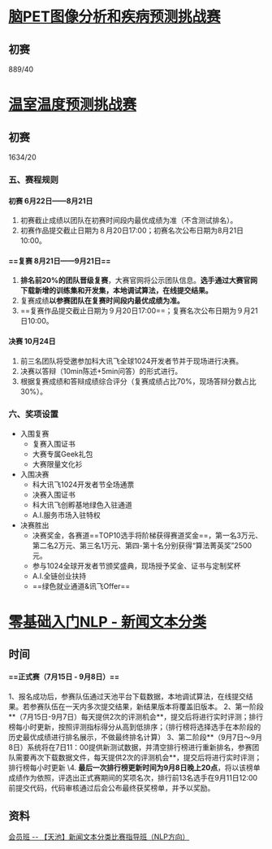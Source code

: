 

# [脑PET图像分析和疾病预测挑战赛](https://challenge.xfyun.cn/topic/info?type=PET)

## 初赛 

889/40

# [温室温度预测挑战赛](https://challenge.xfyun.cn/topic/info?type=temperature)

## 初赛  

1634/20

### 五、赛程规则

#### 初赛 6月22日——8月21日

1. 初赛截止成绩以团队在初赛时间段内最优成绩为准（不含测试排名）。
2. 初赛作品提交截止日期为８月20日17:00；初赛名次公布日期为8月21日10:00。

#### ==复赛 8月21日——9月21日==

1. **排名前20%的团队晋级复赛**，大赛官网将公示团队信息。**选手通过大赛官网下载新增的训练集和开发集，本地调试算法，在线提交结果。**
2. 复赛成绩**以参赛团队在复赛时间段内最优成绩为准。**
3. ==复赛作品提交截止日期为９月20日17:00==；复赛名次公布日期为９月21日10:00。

#### 决赛 10月24日

1. 前三名团队将受邀参加科大讯飞全球1024开发者节并于现场进行决赛。
2. 决赛以答辩（10min陈述+5min问答）的形式进行。
3. 根据复赛成绩和答辩成绩综合评分（复赛成绩占比70%，现场答辩分数占比30%）。

### 六、奖项设置

- 入围复赛
  - 复赛入围证书
  - 大赛专属Geek礼包
  - 大赛限量文化衫
- 入围决赛
  - 科大讯飞1024开发者节全场通票
  - 决赛入围证书
  - 科大讯飞创孵基地绿色入驻通道
  - A.I.服务市场入驻特权
- 决赛胜出
  - 决赛奖金，各赛道==TOP10选手将阶梯获得赛道奖金==，第一名3万元、第二名2万元、第三名1万元、第四-第十名分别获得“算法菁英奖”2500元。
  - 参与1024全球开发者节颁奖盛典，现场授予奖金、证书与定制奖杯
  - A.I.全链创业扶持
  - ==绿色就业通道&讯飞Offer==

# [零基础入门NLP - 新闻文本分类](https://tianchi.aliyun.com/competition/entrance/531810/information)

## 时间

#### ==正式赛（7月15日 - 9月8日）==

1、报名成功后，参赛队伍通过天池平台下载数据，本地调试算法，在线提交结果。若参赛队伍在一天内多次提交结果，新结果版本将覆盖旧版本。
2、第一阶段**（7月15日-9月7日）每天提供2次的评测机会**，提交后将进行实时评测；排行榜每小时更新，按照评测指标得分从高到低排序；（排行榜将选择选手在本阶段的历史最优成绩进行排名展示，不做最终排名计算）
3、第二阶段**（9月7日～9月8日）系统将在7日11：00提供新测试数据，并清空排行榜进行重新排名，参赛团队需要再次下载数据文件，每天提供2次的评测机会**，提交后将进行实时评测；排行榜每小时更新
\4. **最后一次排行榜更新时间为9月8日晚上20点**，将以该榜单成绩作为依照，评选出正式赛期间的奖项名次，排行前13名选手在9月11日12:00前提交代码，代码审核通过后会公布最终获奖榜单，并予以奖励。

## 资料

[会员班 -- 【天池】新闻文本分类比赛指导班（NLP方向）](https://ai.deepshare.net/detail/p_5f0fbc10e4b04349896c2dd9/6)

